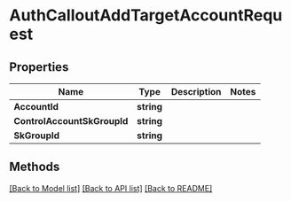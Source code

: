 # AuthCalloutAddTargetAccountRequest

## Properties

Name | Type | Description | Notes
------------ | ------------- | ------------- | -------------
**AccountId** | **string** |  | 
**ControlAccountSkGroupId** | **string** |  | 
**SkGroupId** | **string** |  | 

## Methods


[[Back to Model list]](../README.md#documentation-for-models) [[Back to API list]](../README.md#documentation-for-api-endpoints) [[Back to README]](../README.md)


